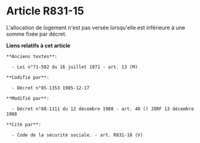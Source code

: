# Article R831-15

L'allocation de logement n'est pas versée lorsqu'elle est inférieure à une somme fixée par décret.

**Liens relatifs à cet article**

	**Anciens textes**:

	  - Loi n°71-582 du 16 juillet 1971 - art. 13 (M)

	**Codifié par**:

	  - Décret n°85-1353 1985-12-17

	**Modifié par**:

	  - Décret n°88-1111 du 12 décembre 1988 - art. 40 () JORF 13 décembre 1988

	**Cité par**:

	  - Code de la sécurité sociale. - art. R831-18 (V)
